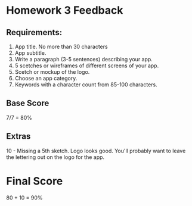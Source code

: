 # Homework 3 Feedback



## Requirements:

1. App title. No more than 30 characters
2. App subtitle.
3. Write a paragraph (3-5 sentences) describing your app.
4. 5 scetches or wireframes of different screens of your app.
5. Scetch or mockup of the logo.
6. Choose an app category.
7. Keywords with a character count from 85-100 characters.



## Base Score

7/7 = 80%



## Extras

10 - Missing a 5th sketch. Logo looks good. You'll probably want to leave the lettering out on the logo for the app.



# Final Score

80 + 10 = 90%